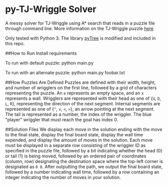 py-TJ-Wriggle Solver
=================

A messy solver for TJ-Wriggle using A* search that reads in a puzzle file through command line. More information on the TJ-Wriggle puzzle [here](http://www.clickmazes.com/tjwrig/ixjwrig.htm)

Only tested with Python 3. The library [pyTree](https://github.com/caesar0301/pyTree) is modified and included in this repo. 

##How to Run
Install requirements

To run with default puzzle: python main.py

To run with an alternate puzzle: python main.py foobar.txt

##How Puzzles Are Defined
Puzzles are defined with their width, height, and number of wrigglers
on the first line, followed by a grid of characters representing the
puzzle. An `e` represents an empty space, and an `x` represents a wall.
Wrigglers are represented with their head as one of {`U`, `D`, `L`, `R`},
representing the direction of the next segment. Internal segments are
represented as one of {`^`, `v`, `<`, `>`}, an arrow pointing at the next segment.
The tail is represented as a number, the index of the wriggler.
The blue "player" wriggler that must reach the goal has index 0.

##Solution Files
We display each move in the solution ending with the move to the final state, display the final board state, display the wall time expended, and display the amount of moves in the solution. Each move must be displayed in a separate row consisting of the wriggler ID as specified in the puzzle file, followed by a bit indicating whether the head (0) or tail (1) is being moved, followed by an ordered pair of coordinates (column, row) designating the destination space where the top-left corner is designated as `0 0`. After outputting the path, we output the final board state, followed by a number indicating wall time, followed by a row containing an integer indicating the number of moves in your solution.


